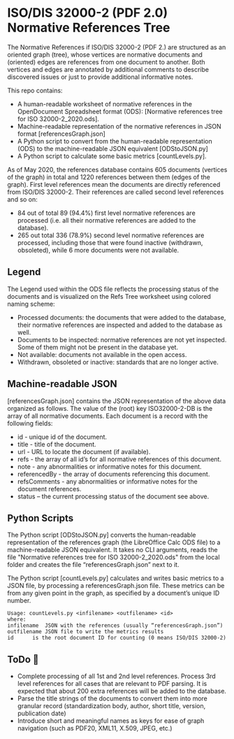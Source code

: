 # **ISO/DIS 32000-2 (PDF 2.0) Normative References Tree**

The Normative References if ISO/DIS 32000-2 (PDF 2.) are structured as an oriented graph (tree), whose vertices are normative documents and (oriented) edges are references from one document to another. Both vertices and edges are annotated by additional comments to describe discovered issues or just to provide additional informative notes. 

This repo contains:

- A human-readable worksheet of normative references in the OpenDocument Spreadsheet format (ODS): [Normative references tree for ISO 32000-2_2020.ods].
- Machine-readable representation of the normative references in JSON format [referencesGraph.json]
- A Python script to convert from the human-readable representation (ODS) to the machine-readable JSON equivalent [ODStoJSON.py] 
- A Python script to calculate some basic metrics [countLevels.py].

As of May 2020, the references database contains 605 documents (vertices of the graph) in total and 1220 references between them (edges of the graph). First level references mean the documents are directly referenced from ISO/DIS 32000-2. Their references are called second level references and so on:

- 84 out of total 89 (94.4%) first level normative references are processed (i.e. all their normative references are added to the database).
- 265 out total 336 (78.9%) second level normative references are processed, including those that were found inactive (withdrawn, obsoleted), while 6 more documents were not available.

## **Legend**

The Legend used within the ODS file reflects the processing status of the documents and is visualized on the Refs Tree worksheet using colored naming scheme:
- Processed documents: the documents that were added to the database, their normative references are inspected and added to the database as well.
- Documents to be inspected: normative references are not yet inspected. Some of them might not be present in the database yet.
- Not available: documents not available in the open access.
- Withdrawn, obsoleted or inactive: standards that are no longer active.

## **Machine-readable JSON**

[referencesGraph.json] contains the JSON representation of the above data organized as follows. The value of the (root) key ISO32000-2-DB is the array of all normative documents. 
Each document is a record with the following fields:
- id - unique id of the document.
- title - title of the document.
- url - URL to locate the document (if available).
- refs - the array of all id’s for all normative references of this document.
- note - any abnormalities or informative notes for this document.
- referencedBy - the array of documents referencing this document.
- refsComments - any abnormalities or informative notes for the document references.
- status – the current processing status of the document see above.

## **Python Scripts**

The Python script [ODStoJSON.py] converts the human-readable representation of the references graph (the LibreOffice Calc ODS file) to a machine-readable JSON equivalent. It takes no CLI arguments, reads the file "Normative references tree for ISO 32000-2_2020.ods" from the local folder and creates the file “referencesGraph.json” next to it.

The Python script [countLevels.py] calculates and writes basic metrics to a JSON file, by processing a referencesGraph.json file. These metrics can be from any given point in the graph, as specified by a document’s unique ID number. 
```
Usage: countLevels.py <infilename> <outfilename> <id>
where:
infilename	JSON with the references (usually “referencesGraph.json”)
outfilename	JSON file to write the metrics results
id		is the root document ID for counting (0 means ISO/DIS 32000-2)
```

## **ToDo** :pushpin:

- Complete processing of all 1st and 2nd level references. Process 3rd level references for all cases that are relevant to PDF parsing. It is expected that about 200 extra references will be added to the database.
- Parse the title strings of the documents to convert them into more granular record (standardization body, author, short title, version, publication date)
- Introduce short and meaningful names as  keys for ease of graph navigation (such as PDF20, XML11, X.509, JPEG, etc.)

